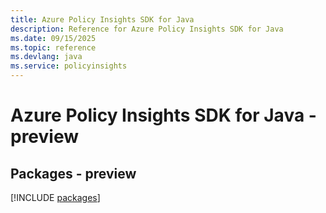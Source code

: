 ```yaml
---
title: Azure Policy Insights SDK for Java
description: Reference for Azure Policy Insights SDK for Java
ms.date: 09/15/2025
ms.topic: reference
ms.devlang: java
ms.service: policyinsights
---
```

# Azure Policy Insights SDK for Java - preview
## Packages - preview
[!INCLUDE [packages](policy-insights-index.md)]